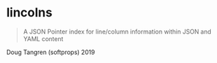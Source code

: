 # lincolns

> A JSON Pointer index for line/column information within JSON and YAML content

Doug Tangren (softprops) 2019